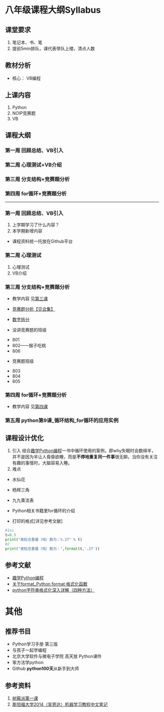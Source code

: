 # 八年级课程大纲Syllabus

## 课堂要求
1. 笔记本、书、笔
2. 提前5min排队，课代表带队上楼，清点人数


## 教材分析
* 核心： VB编程


## 上课内容
1. Python
2. NOIP竞赛题
3. VB


## 课程大纲
### 第一周 回顾总结、VB引入
### 第二周 心理测试+VB介绍
### 第三周 分支结构+竞赛题分析
### 第四周 for循环+竞赛题分析

---

### 第一周 回顾总结、VB引入
1. 上学期学习了什么内容？
2. 本学期新增内容
* 课程资料统一托放在Github平台



### 第二周 心理测试
1. 心理测试
2. VB介绍

### 第三周 分支结构+竞赛题分析
- 教学内容 见[第三课](https://github.com/Gailsunset/xtwgyxx_AICourse/tree/main/001_%E6%95%99%E5%AD%A6%E7%8F%AD%E7%BA%A7/003_%E5%85%AB%E5%B9%B4%E7%BA%A7/%E7%AC%AC%E4%B8%89%E8%AF%BE)

- [竞赛题分析【见合集】](https://github.com/Gailsunset/xtwgyxx_AICourse/blob/main/002_NOIP/000_%E7%AB%9E%E8%B5%9B%E9%A2%98%E5%90%88%E9%9B%86.md)
* [数字拆分](https://github.com/Gailsunset/xtwgyxx_AICourse/blob/main/002_NOIP/001_%E4%BC%98%E7%A7%80%E7%9A%84%E6%8B%86%E5%88%86.md)

- 没讲竞赛题的班级
* 801
* 802——猴子吃桃
* 806

- 竞赛题班级
* 803
* 804
* 805


### 第四周 for循环+竞赛题分析
- 教学内容 见[第四课](https://github.com/Gailsunset/xtwgyxx_AICourse/tree/main/001_%E6%95%99%E5%AD%A6%E7%8F%AD%E7%BA%A7/003_%E5%85%AB%E5%B9%B4%E7%BA%A7/%E7%AC%AC%E5%9B%9B%E8%AF%BE)


### 第五周 python第9课_循环结构_for循环的应用实例
## 课程设计优化
1. 引入
结合[趣学Python编程](https://book.douban.com/subject/25837145/)一书中循环使用的案例，即why失眠时会数绵羊，并不是因为羊让人昏昏欲睡，而是**不停地重复同一件事**很无聊。当你没有关注有趣的事情时，大脑容易入睡。
2. 难点
- 水仙花
- 杨辉三角
- 九九乘法表
- Python相关书籍里for循环的介绍


- 打印的格式[详见参考文献]
```python
#1xs
t=0.5
print("麦粒总重量（吨）数为：%.2f" % t)
#2
print("麦粒总重量（吨）数为：",format(t,'.2f'))
```

## 参考文献
* [趣学Python编程](https://book.douban.com/subject/25837145/)
* [关于format_Python format 格式化函数](https://www.runoob.com/python/att-string-format.html)
* [python字符串格式化深入详解（四种方法）](https://blog.csdn.net/qq_27825451/article/details/105652244)


# 其他

## 推荐书目
* Python学习手册 第三版
* 与孩子一起学编程
* 北京大学软件与微电子学院 高天放 Python课件
* 笨方法学python
* Github **python100天**从新手到大师



## 参考资料
1. [树莓派第一课](https://mp.weixin.qq.com/s/MDixrk_dZz5rp589avk-qg)
2. [斯坦福大学2014（吴恩达）机器学习教程中文笔记](https://github.com/fengdu78/Coursera-ML-AndrewNg-Notes)
